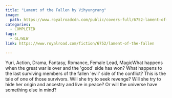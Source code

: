 ```yaml
---
title: "Lament of the Fallen by Vihyungrang"
image:
  path: https://www.royalroadcdn.com/public/covers-full/6752-lament-of-the-fallen.jpg
categories:
  - COMPLETED
tags:
  - GL/WLW
link: https://www.royalroad.com/fiction/6752/lament-of-the-fallen

---
```

Yuri, Action, Drama, Fantasy, Romance, Female Lead, MagicWhat happens when the great war is over and the 'good' side has won? What happens to the last surviving members of the fallen 'evil' side of the conflict? This is the tale of one of those survivors. Will she try to seek revenge? Will she try to hide her origin and ancestry and live in peace? Or will the universe have something else in mind?

